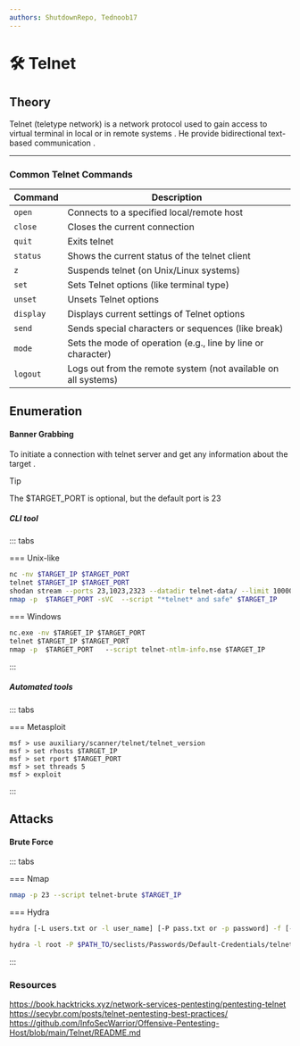 ```yaml
---
authors: ShutdownRepo, Tednoob17
---
```


# 🛠️ Telnet

## Theory
Telnet (teletype network) is a  network protocol used to gain access to virtual terminal in local or in remote systems . He provide  bidirectional text-based communication .

----
### Common Telnet Commands

| Command   | Description                                                    |
| --------- | -------------------------------------------------------------- |
| `open`    | Connects to a specified local/remote host                      |
| `close`   | Closes the current connection                                  |
| `quit`    | Exits telnet                                                   |
| `status`  | Shows the current status of the telnet client                  |
| `z`       | Suspends telnet (on Unix/Linux systems)                        |
| `set`     | Sets Telnet options (like terminal type)                       |
| `unset`   | Unsets Telnet options                                          |
| `display` | Displays current settings of Telnet options                    |
| `send`    | Sends special characters or sequences (like break)             |
| `mode`    | Sets the mode of operation (e.g., line by line or character)   |
| `logout`  | Logs out from the remote system (not available on all systems) |


## Enumeration
#### Banner Grabbing
To initiate a connection with telnet server and get any information about the target .


> [!TIP]
> The $TARGET_PORT is optional, but the default port is 23


##### CLI tool
::: tabs

=== Unix-like

```bash
nc -nv $TARGET_IP $TARGET_PORT
telnet $TARGET_IP $TARGET_PORT
shodan stream --ports 23,1023,2323 --datadir telnet-data/ --limit 10000
nmap -p  $TARGET_PORT -sVC  --script "*telnet* and safe" $TARGET_IP
```


=== Windows

```cmd
nc.exe -nv $TARGET_IP $TARGET_PORT
telnet $TARGET_IP $TARGET_PORT
nmap -p  $TARGET_PORT   --script telnet-ntlm-info.nse $TARGET_IP
```
:::

##### Automated tools
::: tabs

=== Metasploit 

```msfconsole
msf > use auxiliary/scanner/telnet/telnet_version
msf > set rhosts $TARGET_IP 
msf > set rport $TARGET_PORT
msf > set threads 5
msf > exploit
```
:::


## Attacks 

#### Brute Force

::: tabs

=== Nmap

```bash
nmap -p 23 --script telnet-brute $TARGET_IP
```

=== Hydra

```bash
hydra [-L users.txt or -l user_name] [-P pass.txt or -p password] -f [-S $TARGET_PORT] telnet://$TARGET_IP 

hydra -l root -P $PATH_TO/seclists/Passwords/Default-Credentials/telnet-betterdefaultpasslist.txt $TARGET_IP telnet
```

::: 


### Resources 
https://book.hacktricks.xyz/network-services-pentesting/pentesting-telnet
https://secybr.com/posts/telnet-pentesting-best-practices/
https://github.com/InfoSecWarrior/Offensive-Pentesting-Host/blob/main/Telnet/README.md

